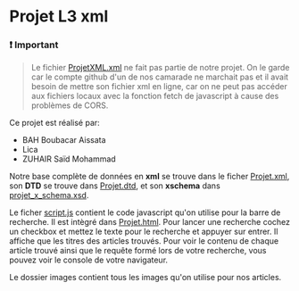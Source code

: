 # Projet L3 xml

### ❗ **Important**

> Le fichier [ProjetXML.xml](ProjetXML.xml) ne fait pas partie de notre projet.
> On le garde car le compte github d'un de nos camarade ne marchait pas et il avait besoin de mettre son fichier xml en ligne,
> car on ne peut pas accéder aux fichiers locaux avec la fonction fetch de javascript à cause des problèmes de CORS.

Ce projet est réalisé par:

- BAH Boubacar Aissata
- Lica
- ZUHAIR Saïd Mohammad

Notre base complète de données en **xml** se trouve dans le ficher [Projet.xml](Projet.xml), 
son **DTD** se trouve dans [Projet.dtd](Projet.dtd), 
et son **xschema** dans [projet_x_schema.xsd](projet_x_schema.xsd).


Le ficher [script.js](script.js) contient le code javascript qu'on utilise pour la barre de recherche. 
Il est intègré dans [Projet.html](Projet.html). Pour lancer une recherche cochez un checkbox et mettez le texte pour le recherche et appuyer sur entrer.
Il affiche que les titres des articles trouvés. Pour voir le contenu de chaque article trouvé ainsi que le requête formé lors de votre recherche, vous pouvez voir le console de votre navigateur.

Le dossier images contient tous les images qu'on utilise pour nos articles.